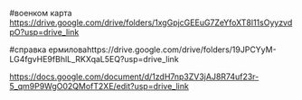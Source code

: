 #военком карта https://drive.google.com/drive/folders/1xgGpjcGEEuG7ZeYfoXT8l11sOyyzvdpO?usp=drive_link

#справка ермиловаhttps://drive.google.com/drive/folders/19JPCYyM-LG4fgvHE9fBhlL_RKXqaL5EQ?usp=drive_link

https://docs.google.com/document/d/1zdH7np3ZV3jAJ8R74uf23r-5_qm9P9WgO02QMofT2XE/edit?usp=drive_link
